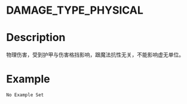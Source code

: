 # DAMAGE_TYPE_PHYSICAL
# Description
物理伤害，受到护甲与伤害格挡影响，跟魔法抗性无关，不能影响虚无单位。
# Example
```No Example Set```